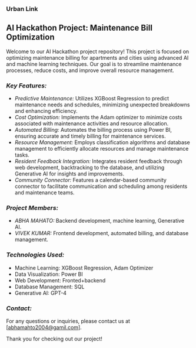 ### Urban Link
## AI Hackathon Project: Maintenance Bill Optimization

Welcome to our AI Hackathon project repository! This project is focused on optimizing maintenance billing for apartments and cities using advanced AI and machine learning techniques. Our goal is to streamline maintenance processes, reduce costs, and improve overall resource management.

### *Key Features:*
- *Predictive Maintenance:* Utilizes XGBoost Regression to predict maintenance needs and schedules, minimizing unexpected breakdowns and enhancing efficiency.
- *Cost Optimization:* Implements the Adam optimizer to minimize costs associated with maintenance activities and resource allocation.
- *Automated Billing:* Automates the billing process using Power BI, ensuring accurate and timely billing for maintenance services.
- *Resource Management:* Employs classification algorithms and database management to efficiently allocate resources and manage maintenance tasks.
- *Resident Feedback Integration:* Integrates resident feedback through web development, backtracking to the database, and utilizing Generative AI for insights and improvements.
- *Community Connector:* Features a calendar-based community connector to facilitate communication and scheduling among residents and maintenance teams.

### *Project Members:*
- *ABHA MAHATO:* Backend development, machine learning, Generative AI.
- *VIVEK KUMAR:* Frontend development, automated billing, and database management.

### *Technologies Used:*
- Machine Learning: XGBoost Regression, Adam Optimizer
- Data Visualization: Power BI
- Web Development: Fronted+backend
- Database Management: SQL
- Generative AI: GPT-4

### *Contact:*
For any questions or inquiries, please contact us at [abhamahto2004@gamil.com].

Thank you for checking out our project!

